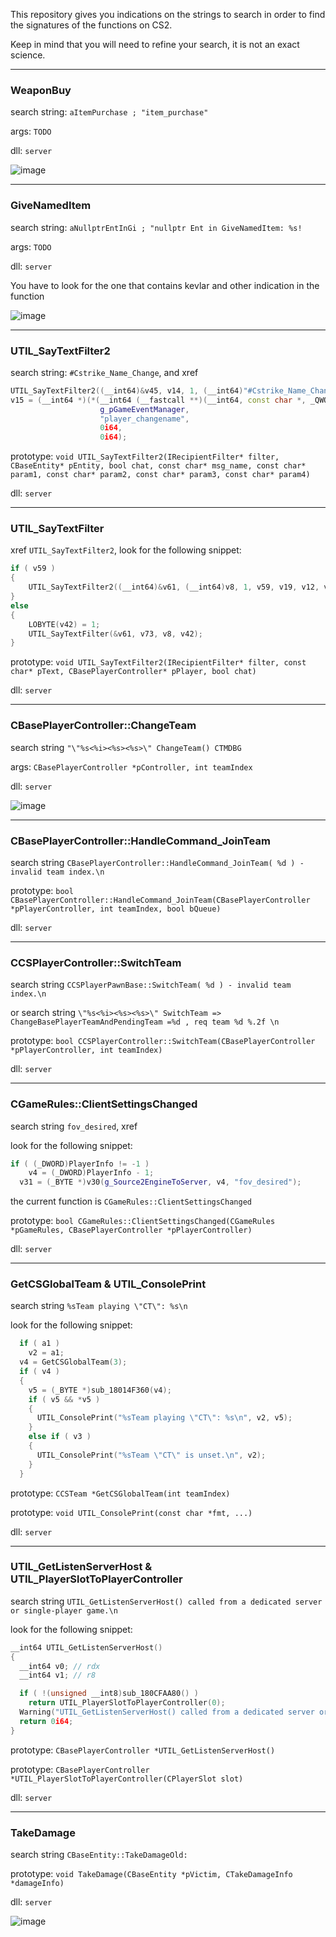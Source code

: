 This repository gives you indications on the strings to search in order to find the signatures of the functions on CS2.

Keep in mind that you will need to refine your search, it is not an exact science.

---

### WeaponBuy
search string: `aItemPurchase ; "item_purchase"`

args: `TODO`

dll: `server`

![image](https://github.com/Salvatore-Als/cs2-signature-list/assets/58212852/b12fea36-db7d-441b-9280-111aafac94c6)

---

### GiveNamedItem
search string: `aNullptrEntInGi ; "nullptr Ent in GiveNamedItem: %s!`

args: `TODO`

dll: `server`

You have to look for the one that contains kevlar and other indication in the function

![image](https://github.com/Salvatore-Als/cs2-signature-list/assets/58212852/926e26df-2156-4d1c-8b2d-640c20c41c91)

---

### UTIL_SayTextFilter2
search string: `#Cstrike_Name_Change`, and xref

```cpp
UTIL_SayTextFilter2((__int64)&v45, v14, 1, (__int64)"#Cstrike_Name_Change", v10, &v51, 0i64, 0i64);
v15 = (__int64 *)(*(__int64 (__fastcall **)(__int64, const char *, _QWORD, _QWORD))(*(_QWORD *)g_pGameEventManager + 48i64))(
                    g_pGameEventManager,
                    "player_changename",
                    0i64,
                    0i64);
```

prototype: `void UTIL_SayTextFilter2(IRecipientFilter* filter, CBaseEntity* pEntity, bool chat, const char* msg_name, const char* param1, const char* param2, const char* param3, const char* param4)`

dll: `server`

---

### UTIL_SayTextFilter
xref `UTIL_SayTextFilter2`, look for the following snippet:

```cpp
if ( v59 )
{
    UTIL_SayTextFilter2((__int64)&v61, (__int64)v8, 1, v59, v19, v12, v60, 0i64);
}
else
{
    LOBYTE(v42) = 1;
    UTIL_SayTextFilter(&v61, v73, v8, v42);
}
```

prototype: `void UTIL_SayTextFilter2(IRecipientFilter* filter, const char* pText, CBasePlayerController* pPlayer, bool chat)`

dll: `server`

---

### CBasePlayerController::ChangeTeam
search string `"\"%s<%i><%s><%s>\" ChangeTeam() CTMDBG`

args: `CBasePlayerController *pController, int teamIndex`

dll: `server`

![image](https://github.com/Salvatore-Als/cs2-signature-list/assets/58212852/164f1a0e-73b8-48a6-a05e-8ac91c15177d)

---

### CBasePlayerController::HandleCommand_JoinTeam
search string `CBasePlayerController::HandleCommand_JoinTeam( %d ) - invalid team index.\n`

prototype: `bool CBasePlayerController::HandleCommand_JoinTeam(CBasePlayerController *pPlayerController, int teamIndex, bool bQueue)`

dll: `server`

---

### CCSPlayerController::SwitchTeam
search string `CCSPlayerPawnBase::SwitchTeam( %d ) - invalid team index.\n`

or search string `\"%s<%i><%s><%s>\" SwitchTeam => ChangeBasePlayerTeamAndPendingTeam =%d , req team %d %.2f \n`

prototype: `bool CCSPlayerController::SwitchTeam(CBasePlayerController *pPlayerController, int teamIndex)`

dll: `server`

---

### CGameRules::ClientSettingsChanged
search string `fov_desired`, xref

look for the following snippet:
```cpp
if ( (_DWORD)PlayerInfo != -1 )
    v4 = (_DWORD)PlayerInfo - 1;
  v31 = (_BYTE *)v30(g_Source2EngineToServer, v4, "fov_desired");
```

the current function is `CGameRules::ClientSettingsChanged`

prototype: `bool CGameRules::ClientSettingsChanged(CGameRules *pGameRules, CBasePlayerController *pPlayerController)`

dll: `server`

---

### GetCSGlobalTeam & UTIL_ConsolePrint
search string `%sTeam playing \"CT\": %s\n`

look for the following snippet:
```cpp
  if ( a1 )
    v2 = a1;
  v4 = GetCSGlobalTeam(3);
  if ( v4 )
  {
    v5 = (_BYTE *)sub_18014F360(v4);
    if ( v5 && *v5 )
    {
      UTIL_ConsolePrint("%sTeam playing \"CT\": %s\n", v2, v5);
    }
    else if ( v3 )
    {
      UTIL_ConsolePrint("%sTeam \"CT\" is unset.\n", v2);
    }
  }
```

prototype: `CCSTeam *GetCSGlobalTeam(int teamIndex)`

prototype: `void UTIL_ConsolePrint(const char *fmt, ...)`

dll: `server`

---

### UTIL_GetListenServerHost & UTIL_PlayerSlotToPlayerController
search string `UTIL_GetListenServerHost() called from a dedicated server or single-player game.\n`

look for the following snippet:
```cpp
__int64 UTIL_GetListenServerHost()
{
  __int64 v0; // rdx
  __int64 v1; // r8

  if ( !(unsigned __int8)sub_180CFAA80() )
    return UTIL_PlayerSlotToPlayerController(0);
  Warning("UTIL_GetListenServerHost() called from a dedicated server or single-player game.\n", v0, v1);
  return 0i64;
}
```

prototype: `CBasePlayerController *UTIL_GetListenServerHost()`

prototype: `CBasePlayerController *UTIL_PlayerSlotToPlayerController(CPlayerSlot slot)`

dll: `server`

---

### TakeDamage
search string `CBaseEntity::TakeDamageOld:`

prototype: `void TakeDamage(CBaseEntity *pVictim, CTakeDamageInfo *damageInfo)`

dll: `server`

![image](https://github.com/Salvatore-Als/cs2-signature-list/assets/58212852/1a17e82b-d276-4ee5-8e86-73e1665da4b4)

